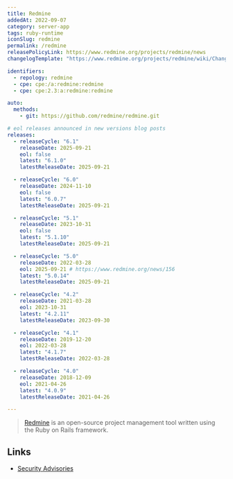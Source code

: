 ```yaml
---
title: Redmine
addedAt: 2022-09-07
category: server-app
tags: ruby-runtime
iconSlug: redmine
permalink: /redmine
releasePolicyLink: https://www.redmine.org/projects/redmine/news
changelogTemplate: "https://www.redmine.org/projects/redmine/wiki/Changelog_{{'__RELEASE_CYCLE__'|replace:'.','_'}}"

identifiers:
  - repology: redmine
  - cpe: cpe:/a:redmine:redmine
  - cpe: cpe:2.3:a:redmine:redmine

auto:
  methods:
    - git: https://github.com/redmine/redmine.git

# eol releases announced in new versions blog posts
releases:
  - releaseCycle: "6.1"
    releaseDate: 2025-09-21
    eol: false
    latest: "6.1.0"
    latestReleaseDate: 2025-09-21

  - releaseCycle: "6.0"
    releaseDate: 2024-11-10
    eol: false
    latest: "6.0.7"
    latestReleaseDate: 2025-09-21

  - releaseCycle: "5.1"
    releaseDate: 2023-10-31
    eol: false
    latest: "5.1.10"
    latestReleaseDate: 2025-09-21

  - releaseCycle: "5.0"
    releaseDate: 2022-03-28
    eol: 2025-09-21 # https://www.redmine.org/news/156
    latest: "5.0.14"
    latestReleaseDate: 2025-09-21

  - releaseCycle: "4.2"
    releaseDate: 2021-03-28
    eol: 2023-10-31
    latest: "4.2.11"
    latestReleaseDate: 2023-09-30

  - releaseCycle: "4.1"
    releaseDate: 2019-12-20
    eol: 2022-03-28
    latest: "4.1.7"
    latestReleaseDate: 2022-03-28

  - releaseCycle: "4.0"
    releaseDate: 2018-12-09
    eol: 2021-04-26
    latest: "4.0.9"
    latestReleaseDate: 2021-04-26

---
```


> [Redmine](https://www.redmine.org/) is an open-source project management tool written using the Ruby
> on Rails framework.

## Links

- [Security Advisories](https://www.redmine.org/projects/redmine/wiki/Security_Advisories)
